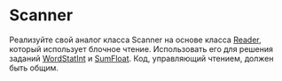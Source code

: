 # Scanner
Реализуйте свой аналог класса Scanner на основе класса [Reader](https://docs.oracle.com/javase/7/docs/api/java/io/Reader.html), который использует блочное чтение. 
Использовать его для решения заданий [WordStatInt](https://github.com/vanerk03/Java-Homeworks-ITMO/tree/main/WordStatInt) и [SumFloat](https://github.com/vanerk03/Java-Homeworks-ITMO/tree/main/SumFloat).
Код, управляющий чтением, должен быть общим.
